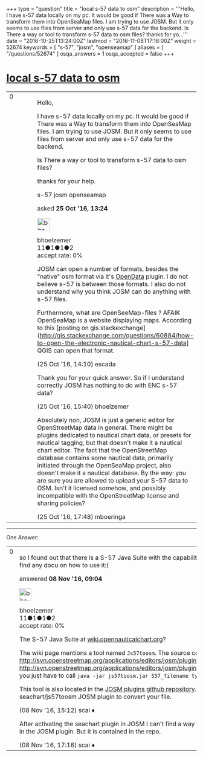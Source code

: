 +++
type = "question"
title = "local s-57 data to osm"
description = '''Hello, I have s-57 data locally on my pc. It would be good if There was a Way to transform them into OpenSeaMap files. I am trying to use JOSM. But it only seems to use files from server and only use s-57 data for the backend. Is There a way or tool to transform s-57 data to osm files? thanks for yo...'''
date = "2016-10-25T13:24:00Z"
lastmod = "2016-11-08T17:16:00Z"
weight = 52674
keywords = [ "s-57", "josm", "openseamap" ]
aliases = [ "/questions/52674" ]
osqa_answers = 1
osqa_accepted = false
+++

<div class="headNormal">

# [local s-57 data to osm](/questions/52674/local-s-57-data-to-osm)

</div>

<div id="main-body">

<div id="askform">

<table id="question-table" style="width:100%;">
<colgroup>
<col style="width: 50%" />
<col style="width: 50%" />
</colgroup>
<tbody>
<tr>
<td style="width: 30px; vertical-align: top"><div class="vote-buttons">
<span id="post-52674-upvote" class="ajax-command post-vote up" rel="nofollow" title="I like this post (click again to cancel)"> </span>
<div id="post-52674-score" class="post-score" title="current number of votes">
0
</div>
<span id="post-52674-downvote" class="ajax-command post-vote down" rel="nofollow" title="I dont like this post (click again to cancel)"> </span> <span id="favorite-mark" class="ajax-command favorite-mark" rel="nofollow" title="mark/unmark this question as favorite (click again to cancel)"> </span>
<div id="favorite-count" class="favorite-count">
&#10;</div>
</div></td>
<td><div id="item-right">
<div class="question-body">
<p>Hello,</p>
<p>I have s-57 data locally on my pc. It would be good if There was a Way to transform them into OpenSeaMap files. I am trying to use JOSM. But it only seems to use files from server and only use s-57 data for the backend.</p>
<p>Is There a way or tool to transform s-57 data to osm files?</p>
<p>thanks for your help.</p>
</div>
<div id="question-tags" class="tags-container tags">
<span class="post-tag tag-link-s-57" rel="tag" title="see questions tagged &#39;s-57&#39;">s-57</span> <span class="post-tag tag-link-josm" rel="tag" title="see questions tagged &#39;josm&#39;">josm</span> <span class="post-tag tag-link-openseamap" rel="tag" title="see questions tagged &#39;openseamap&#39;">openseamap</span>
</div>
<div id="question-controls" class="post-controls">
&#10;</div>
<div class="post-update-info-container">
<div class="post-update-info post-update-info-user">
<p>asked <strong>25 Oct '16, 13:24</strong></p>
<img src="https://secure.gravatar.com/avatar/fee7c4670b0d48e20a483cf298a9e3ef?s=32&amp;d=identicon&amp;r=g" class="gravatar" width="32" height="32" alt="bhoelzemer&#39;s gravatar image" />
<p><span>bhoelzemer</span><br />
<span class="score" title="11 reputation points">11</span><span title="1 badges"><span class="badge1">●</span><span class="badgecount">1</span></span><span title="1 badges"><span class="silver">●</span><span class="badgecount">1</span></span><span title="2 badges"><span class="bronze">●</span><span class="badgecount">2</span></span><br />
<span class="accept_rate" title="Rate of the user&#39;s accepted answers">accept rate:</span> <span title="bhoelzemer has no accepted answers">0%</span></p>
</div>
</div>
<div id="comments-container-52674" class="comments-container">
<span id="52677"></span>
<div id="comment-52677" class="comment">
<div id="post-52677-score" class="comment-score">
&#10;</div>
<div class="comment-text">
<p>JOSM can open a number of formats, besides the "native" osm format via it's <a href="https://wiki.openstreetmap.org/wiki/JOSM/Plugins/OpenData">OpenData</a> plugin. I do not believe s-57 is between those formats. I also do not understand why you think JOSM can do anything with s-57 files.</p>
<p>Furthermore, what are OpenSeeMap-files ? AFAIK OpenSeaMap is a website displaying maps. According to this [posting on gis.stackexchange](<a href="http://gis.stackexchange.com/questions/60884/how-to-open-the-electronic-nautical-chart-s-57-data%5D">http://gis.stackexchange.com/questions/60884/how-to-open-the-electronic-nautical-chart-s-57-data]</a> QGIS can open that format.</p>
</div>
<div id="comment-52677-info" class="comment-info">
<span class="comment-age">(25 Oct '16, 14:10)</span> <span class="comment-user userinfo">escada</span>
</div>
</div>
<span id="52682"></span>
<div id="comment-52682" class="comment">
<div id="post-52682-score" class="comment-score">
&#10;</div>
<div class="comment-text">
<p>Thank you for your quick answer. So if I understand correctly JOSM has nothing to do with ENC s-57 data?</p>
</div>
<div id="comment-52682-info" class="comment-info">
<span class="comment-age">(25 Oct '16, 15:40)</span> <span class="comment-user userinfo">bhoelzemer</span>
</div>
</div>
<span id="52685"></span>
<div id="comment-52685" class="comment">
<div id="post-52685-score" class="comment-score">
&#10;</div>
<div class="comment-text">
<p>Absolutely non, JOSM is just a generic editor for OpenStreetMap data in general. There might be plugins dedicated to nautical chart data, or presets for nautical tagging, but that doesn't make it a nautical chart editor. The fact that the OpenStreetMap database contains some nautical data, primarily initiated through the OpenSeaMap project, also doesn't make it a nautical database. By the way: you are sure you are allowed to upload your S-57 data to OSM. Isn't it licensed somehow, and possibly incompatible with the OpenStreetMap license and sharing policies?</p>
</div>
<div id="comment-52685-info" class="comment-info">
<span class="comment-age">(25 Oct '16, 17:48)</span> <span class="comment-user userinfo">mboeringa</span>
</div>
</div>
</div>
<div id="comment-tools-52674" class="comment-tools">
&#10;</div>
<div class="clear">
&#10;</div>
<div id="comment-52674-form-container" class="comment-form-container">
&#10;</div>
<div class="clear">
&#10;</div>
</div></td>
</tr>
</tbody>
</table>

------------------------------------------------------------------------

<div class="tabBar">

<span id="sort-top"></span>

<div class="headQuestions">

One Answer:

</div>

</div>

<span id="52871"></span>

<div id="answer-container-52871" class="answer answered-by-owner">

<table style="width:100%;">
<colgroup>
<col style="width: 50%" />
<col style="width: 50%" />
</colgroup>
<tbody>
<tr>
<td style="width: 30px; vertical-align: top"><div class="vote-buttons">
<span id="post-52871-upvote" class="ajax-command post-vote up" rel="nofollow" title="I like this post (click again to cancel)"> </span>
<div id="post-52871-score" class="post-score" title="current number of votes">
0
</div>
<span id="post-52871-downvote" class="ajax-command post-vote down" rel="nofollow" title="I dont like this post (click again to cancel)"> </span>
</div></td>
<td><div class="item-right">
<div class="answer-body">
<p>so I found out that there is a S-57 Java Suite with the capability to transform the data from S-57 to .osm but I didn't find any docu on how to use it:(</p>
</div>
<div class="answer-controls post-controls">
&#10;</div>
<div class="post-update-info-container">
<div class="post-update-info post-update-info-user">
<p>answered <strong>08 Nov '16, 09:04</strong></p>
<img src="https://secure.gravatar.com/avatar/fee7c4670b0d48e20a483cf298a9e3ef?s=32&amp;d=identicon&amp;r=g" class="gravatar" width="32" height="32" alt="bhoelzemer&#39;s gravatar image" />
<p><span>bhoelzemer</span><br />
<span class="score" title="11 reputation points">11</span><span title="1 badges"><span class="badge1">●</span><span class="badgecount">1</span></span><span title="1 badges"><span class="silver">●</span><span class="badgecount">1</span></span><span title="2 badges"><span class="bronze">●</span><span class="badgecount">2</span></span><br />
<span class="accept_rate" title="Rate of the user&#39;s accepted answers">accept rate:</span> <span title="bhoelzemer has no accepted answers">0%</span></p>
</div>
</div>
<div id="comments-container-52871" class="comments-container">
<span id="52872"></span>
<div id="comment-52872" class="comment">
<div id="post-52872-score" class="comment-score">
&#10;</div>
<div class="comment-text">
<p>The S-57 Java Suite at <a href="https://wiki.opennauticalchart.org/index.php?title=S-57_Java_Suite">wiki.opennauticalchart.org</a>?</p>
<p>The wiki page mentions a tool named <code>Js57toosm</code>. The source code is located at <a href="http://svn.openstreetmap.org/applications/editors/josm/plugins/seachart/.">http://svn.openstreetmap.org/applications/editors/josm/plugins/seachart/.</a> According to <a href="http://svn.openstreetmap.org/applications/editors/josm/plugins/seachart/js57toosm/src/js57toosm/Js57toosm.java">http://svn.openstreetmap.org/applications/editors/josm/plugins/seachart/js57toosm/src/js57toosm/Js57toosm.java</a> you just have to call <code>java -jar js57toosm.jar S57_filename types_filename OSM_filename</code>.</p>
<p>This tool is also located in the <a href="https://github.com/openstreetmap/josm-plugins/tree/master/seachart/js57toosm/src/js57toosm">JOSM plugins github repository</a>. So maybe you can just install this seachart/js57toosm JOSM plugin to convert your file.</p>
</div>
<div id="comment-52872-info" class="comment-info">
<span class="comment-age">(08 Nov '16, 15:12)</span> <span class="comment-user userinfo">scai ♦</span>
</div>
</div>
<span id="52873"></span>
<div id="comment-52873" class="comment">
<div id="post-52873-score" class="comment-score">
&#10;</div>
<div class="comment-text">
<p>After activating the seachart plugin in JOSM I can't find a way to access the js57toosm tool, I guess it isn't included in the JOSM plugin. But it is contained in the repo.</p>
</div>
<div id="comment-52873-info" class="comment-info">
<span class="comment-age">(08 Nov '16, 17:16)</span> <span class="comment-user userinfo">scai ♦</span>
</div>
</div>
</div>
<div id="comment-tools-52871" class="comment-tools">
&#10;</div>
<div class="clear">
&#10;</div>
<div id="comment-52871-form-container" class="comment-form-container">
&#10;</div>
<div class="clear">
&#10;</div>
</div></td>
</tr>
</tbody>
</table>

</div>

<div class="paginator-container-left">

</div>

</div>

</div>

